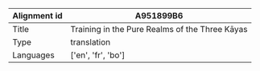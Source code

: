 |Alignment id | A951899B6
| --- | --- 
|Title | Training in the Pure Realms of the Three Kāyas 
|Type | translation
|Languages | ['en', 'fr', 'bo']